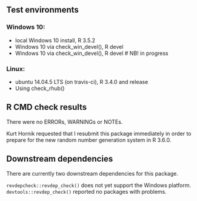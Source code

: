 ## Test environments
### Windows 10:
* local Windows 10 install, R 3.5.2
* Windows 10 via check_win_devel(), R devel
* Windows 10 via check_win_devel(), R devel # NB! in progress

### Linux:
* ubuntu 14.04.5 LTS (on travis-ci), R 3.4.0 and release
* Using check_rhub()

## R CMD check results
There were no ERRORs, WARNINGs or NOTEs.

Kurt Hornik requested that I resubmit this package immediately in order
to prepare for the new random number generation system in R 3.6.0.

## Downstream dependencies
There are currently two downstream dependencies for this package.

`revdepcheck::revdep_check()` does not yet support the Windows platform.
`devtools::revdep_check()` reported no packages with problems.
